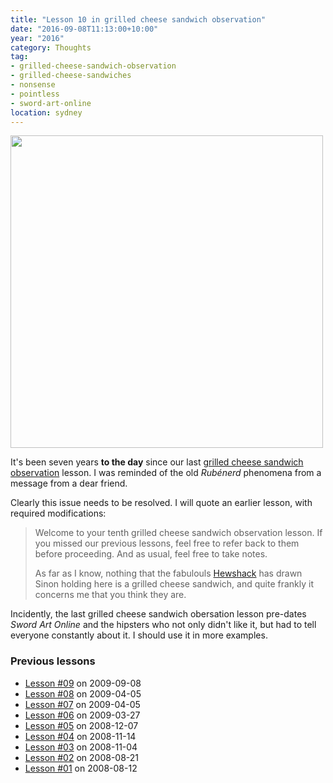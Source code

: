 ```yaml
---
title: "Lesson 10 in grilled cheese sandwich observation"
date: "2016-09-08T11:13:00+10:00"
year: "2016"
category: Thoughts
tag:
- grilled-cheese-sandwich-observation
- grilled-cheese-sandwiches
- nonsense
- pointless
- sword-art-online
location: sydney
---
```

<p><img src="https://rubenerd.com/files/2016/shinon-hewshack.jpg" alt="" srcset="https://rubenerd.com/files/2016/shinon-hewshack.jpg 1x, https://rubenerd.com/files/2016/shinon-hewshack@2x.jpg 2x" style="width:500px; height:px" /></p>

It's been seven years **to the day** since our last [grilled cheese sandwich observation] lesson. I was reminded of the old *Rubénerd* phenomena from a message from a dear friend.

Clearly this issue needs to be resolved. I will quote an earlier lesson, with required modifications:

> Welcome to your tenth grilled cheese sandwich observation lesson. If you missed our previous lessons, feel free to refer back to them before proceeding. And as usual, feel free to take notes.
> 
> As far as I know, nothing that the fabulouls [Hewshack] has drawn Sinon holding here is a grilled cheese sandwich, and quite frankly it concerns me that you think they are.

Incidently, the last grilled cheese sandwich obersation lesson pre-dates *Sword Art Online* and the hipsters who not only didn't like it, but had to tell everyone constantly about it. I should use it in more examples.

### Previous lessons

* [Lesson #09](https://rubenerd.com/sandwich-observation-9/) on 2009-09-08
* [Lesson #08](https://rubenerd.com/p3971/) on 2009-04-05
* [Lesson #07](https://rubenerd.com/p3971/) on 2009-04-05
* [Lesson #06](https://rubenerd.com/p3932/) on 2009-03-27
* [Lesson #05](https://rubenerd.com/p3581/) on 2008-12-07
* [Lesson #04](https://rubenerd.com/p2921/) on 2008-11-14
* [Lesson #03](https://rubenerd.com/p2617/) on 2008-11-04
* [Lesson #02](https://rubenerd.com/p1453/) on 2008-08-21
* [Lesson #01](https://rubenerd.com/p1284/) on 2008-08-12

[grilled cheese sandwich observation]: https://rubenerd.com/tag/grilled-cheese-sandwich-observation/
[Hewshack]: https://hewshack.deviantart.com/

